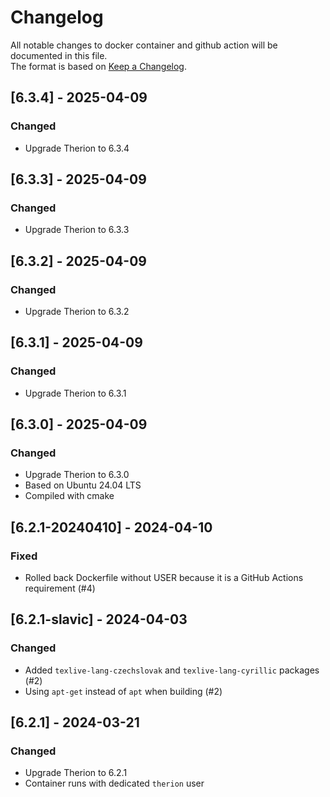 # Changelog

All notable changes to docker container and github action will be documented in this file.  
The format is based on [Keep a Changelog](https://keepachangelog.com/en/1.1.0/).

## [6.3.4] - 2025-04-09

### Changed
- Upgrade Therion to 6.3.4

## [6.3.3] - 2025-04-09

### Changed
- Upgrade Therion to 6.3.3

## [6.3.2] - 2025-04-09

### Changed
- Upgrade Therion to 6.3.2

## [6.3.1] - 2025-04-09

### Changed
- Upgrade Therion to 6.3.1

## [6.3.0] - 2025-04-09

### Changed
- Upgrade Therion to 6.3.0
- Based on Ubuntu 24.04 LTS
- Compiled with cmake

## [6.2.1-20240410] - 2024-04-10

### Fixed
- Rolled back Dockerfile without USER because it is a GitHub Actions requirement (#4)

## [6.2.1-slavic] - 2024-04-03

### Changed
- Added `texlive-lang-czechslovak` and `texlive-lang-cyrillic` packages (#2)
- Using `apt-get` instead of `apt` when building (#2)

## [6.2.1] - 2024-03-21

### Changed
- Upgrade Therion to 6.2.1
- Container runs with dedicated `therion` user